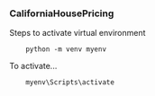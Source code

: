 ### CaliforniaHousePricing

Steps to activate virtual environment
```
    python -m venv myenv
```

To activate...

```
    myenv\Scripts\activate
```